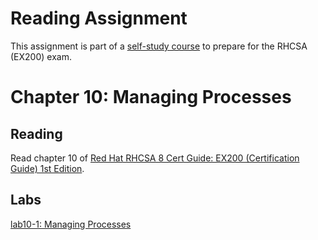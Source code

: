 # Reading Assignment
This assignment is part of a [self-study course](../README.md) to prepare for the RHCSA (EX200) exam.
# Chapter 10: Managing Processes

## Reading
Read chapter 10 of [Red Hat RHCSA 8 Cert Guide: EX200 (Certification Guide) 1st Edition](https://www.amazon.com/Red-RHCSA-Cert-Guide-Certification-dp-0135938139/dp/0135938139).
## Labs
[lab10-1: Managing Processes](lab10-1.md)</br>
